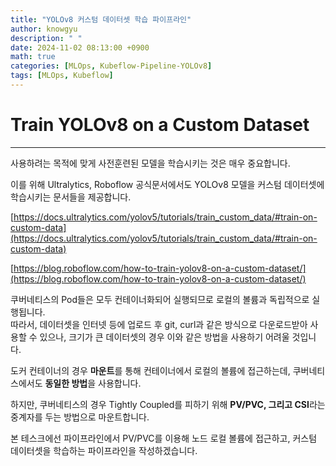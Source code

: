 ```yaml
---
title: "YOLOv8 커스텀 데이터셋 학습 파이프라인"
author: knowgyu
description: " "
date: 2024-11-02 08:13:00 +0900
math: true
categories: [MLOps, Kubeflow-Pipeline-YOLOv8]
tags: [MLOps, Kubeflow]
---
```


# Train YOLOv8 on a Custom Dataset

---

사용하려는 목적에 맞게 사전훈련된 모델을 학습시키는 것은 매우 중요합니다.

이를 위해 Ultralytics, Roboflow 공식문서에서도 YOLOv8 모델을 커스텀 데이터셋에 학습시키는 문서들을 제공합니다.

[https://docs.ultralytics.com/yolov5/tutorials/train_custom_data/#train-on-custom-data](https://docs.ultralytics.com/yolov5/tutorials/train_custom_data/#train-on-custom-data)

[https://blog.roboflow.com/how-to-train-yolov8-on-a-custom-dataset/](https://blog.roboflow.com/how-to-train-yolov8-on-a-custom-dataset/)

쿠버네티스의 Pod들은 모두 컨테이너화되어 실행되므로 로컬의 볼륨과 독립적으로 실행됩니다.<br> 
따라서, 데이터셋을 인터넷 등에 업로드 후 git, curl과 같은 방식으로 다운로드받아 사용할 수 있으나, 크기가 큰 데이터셋의 경우 이와 같은 방법을 사용하기 어려울 것입니다.<br>

도커 컨테이너의 경우 **마운트**를 통해 컨테이너에서 로컬의 볼륨에 접근하는데, 쿠버네티스에서도 **동일한 방법**을 사용합니다.<br>

하지만, 쿠버네티스의 경우 Tightly Coupled를 피하기 위해 **PV/PVC, 그리고 CSI**라는 중계자를 두는 방법으로 마운트합니다.<br>

본 테스크에선 파이프라인에서 PV/PVC를 이용해 노드 로컬 볼륨에 접근하고, 커스텀 데이터셋을 학습하는 파이프라인을 작성하겠습니다.<br>
